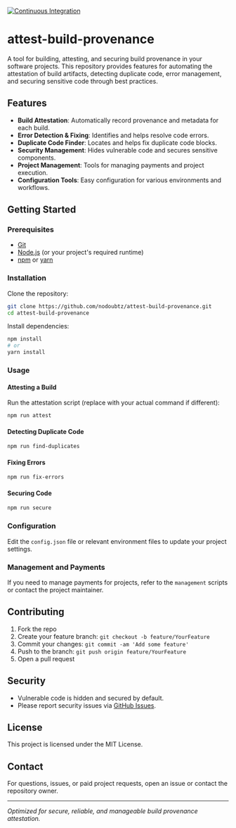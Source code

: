 
[![Continuous Integration](https://github.com/nodoubtz/attest-build-provenance/actions/workflows/ci.yml/badge.svg?branch=nodoubtz-patch-2)](https://github.com/nodoubtz/attest-build-provenance/actions/workflows/ci.yml)
# attest-build-provenance

A tool for building, attesting, and securing build provenance in your software projects. This repository provides features for automating the attestation of build artifacts, detecting duplicate code, error management, and securing sensitive code through best practices.

## Features

- **Build Attestation**: Automatically record provenance and metadata for each build.
- **Error Detection & Fixing**: Identifies and helps resolve code errors.
- **Duplicate Code Finder**: Locates and helps fix duplicate code blocks.
- **Security Management**: Hides vulnerable code and secures sensitive components.
- **Project Management**: Tools for managing payments and project execution.
- **Configuration Tools**: Easy configuration for various environments and workflows.

## Getting Started

### Prerequisites

- [Git](https://git-scm.com/)
- [Node.js](https://nodejs.org/) (or your project's required runtime)
- [npm](https://www.npmjs.com/) or [yarn](https://yarnpkg.com/)

### Installation

Clone the repository:

```bash
git clone https://github.com/nodoubtz/attest-build-provenance.git
cd attest-build-provenance
```

Install dependencies:

```bash
npm install
# or
yarn install
```

### Usage

#### Attesting a Build

Run the attestation script (replace with your actual command if different):

```bash
npm run attest
```

#### Detecting Duplicate Code

```bash
npm run find-duplicates
```

#### Fixing Errors

```bash
npm run fix-errors
```

#### Securing Code

```bash
npm run secure
```

### Configuration

Edit the `config.json` file or relevant environment files to update your project settings.

### Management and Payments

If you need to manage payments for projects, refer to the `management` scripts or contact the project maintainer.

## Contributing

1. Fork the repo
2. Create your feature branch: `git checkout -b feature/YourFeature`
3. Commit your changes: `git commit -am 'Add some feature'`
4. Push to the branch: `git push origin feature/YourFeature`
5. Open a pull request

## Security

- Vulnerable code is hidden and secured by default.
- Please report security issues via [GitHub Issues](https://github.com/nodoubtz/attest-build-provenance/issues).

## License

This project is licensed under the MIT License.

## Contact

For questions, issues, or paid project requests, open an issue or contact the repository owner.

---
*Optimized for secure, reliable, and manageable build provenance attestation.*
